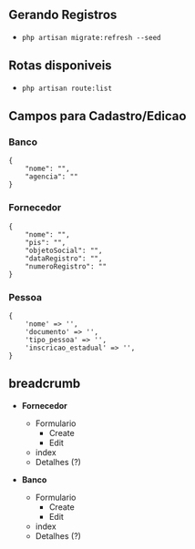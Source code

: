 
## Gerando Registros

 - `php artisan migrate:refresh --seed`


## Rotas disponiveis

- `php artisan route:list`

## Campos para Cadastro/Edicao
### Banco

    {
	    "nome": "",
	    "agencia": ""
    }

### Fornecedor

    {
        "nome": "",
        "pis": "",
        "objetoSocial": "",
        "dataRegistro": "",
        "numeroRegistro": ""
    }

### Pessoa

    {
        'nome' => '',
        'documento' => '',
        'tipo_pessoa' => '',
        'inscricao_estadual' => '',
    }

## breadcrumb

- **Fornecedor**
    - Formulario
        - Create
        - Edit
    - index
    - Detalhes (?)

- **Banco**
    - Formulario
        - Create
        - Edit
    - index
    - Detalhes (?)
